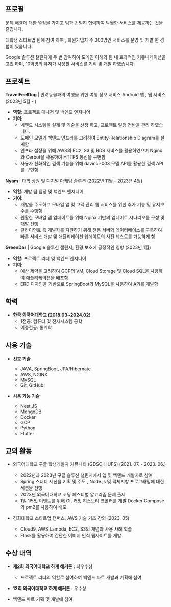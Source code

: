 ## 프로필

문제 해결에 대한 열정을 가지고 팀과 긴밀히 협력하여 탁월한 서비스를 제공하는 것을 즐깁니다.

대학생 스타트업 팀에 참여 하여 , 회원가입자 수 300명인 서비스를 운영 및 개발 한 경험이 있습니다. 

Google 솔루션 챌린지에 두 번 참여하여 도메인 이해와 팀 내 효과적인 커뮤니케이션을 고민 하며, 10억명의 유저가 사용할 서비스를 기획 및 개발 하였습니다.

## 프로젝트

**TravelFeelDog** | 반려동물과의 여행을 위한 여행 정보 서비스 Android 앱 , 웹 서비스 (2023년 5월 - )

- **역할**: 프로젝트 매니저 및 백엔드 엔지니어
- **기여**:
  - 벡엔드 시스템을 설계 및 기술을 선정 하고, 프로젝트 일정 전반을 관리 하였습니다.
  - 도메인 모델과 백엔드 인프라를 고려하여 Entity-Relationship Diagram를 설계함
  - 인프라 설정을 위해 AWS의 EC2, S3 및 RDS 서비스를 활용하였으며 Nginx와 Cerbot을 사용하여 HTTPS 통신을 구현함
  - 사용자 친화적인 검색 기능을 위해 davinci-003 모델 API를 활용한 검색 API를 구현함

**Nyam** | 대학 상권 및 디지털 마케팅 솔루션 (2022년 11월 - 2023년 4월)

- **역할**: 개발 팀 팀장 및 백엔드 엔지니어
- **기여**:
  - 개발을 주도하고 모바일 앱 및 고객 관리 웹 서비스를 위한 추가 기능 및 유지보수를 수행함
  - 원활한 모바일 앱 업데이트를 위해 Nginx 기반의 업데이트 시나리오를 구성 및 개발 진행
  - 클라이언트 측 개발자를 지원하기 위해 전용 서버와 데이터베이스를 구축하여 빠른 서비스 개발 및 애플리케이션 업데이트의 사전 테스트를 가능하게 함

**GreenDar** | Google 솔루션 챌린지, 환경 보호에 긍정적인 영향 (2023년 1월)

- **역할**: 프로젝트 리더 및 백엔드 엔지니어
- **기여**:
  - 예산 제약을 고려하여 GCP의 VM, Cloud Storage 및 Cloud SQL을 사용하여 애플리케이션을 배포함
  - ERD 디자인을 기반으로 SpringBoot와 MySQL을 사용하여 API를 개발함
 

## 학력
- **한국 외국어대학교 (2018.03~2024.02)**
  - 1전공: 컴퓨터 및 전자시스템 공학
  - 이중전공: 통계학

## 사용 기술

- **선호 기술**
  - JAVA, SpringBoot, JPA/Hibernate
  - AWS, NGINX
  - MySQL
  - Git, GitHub

- **시용 가능 기술**
  - Nest.JS
  - MongoDB
  - Docker
  - GCP
  - Python
  - Flutter

## 교외 활동

- 외국어대학교 구글 학생개발자 커뮤니티 (GDSC-HUFS) (2021. 07. - 2023. 06.)
  - 2022년과 2023년 구글 솔루션 챌린지에서 앱 및 백엔드 개발자로 참여
  - Spring 스터디 세션을 기획 및 주도 , Node.js 및 객체지향 프로그래밍에 대한 세션을 진행
  - 2023년 외국어대학교 코딩 페스티벌 알고리즘 문제 출제
  - 1일 1커밋 이벤트를 위해  Git 커밋 히스토리 크롤러를 개발 Docker Compose와 pm2를 사용하여 배포

- 경희대학교 스타트업 캠퍼스, AWS 기술 기초 강의 (2023. 05)
  - Cloud9, AWS Lambda, EC2, S3의 개념과 사용 사례 학습
  - Flask를 활용하여 간단한 이미지 인식 웹사이트를 개발

## 수상 내역
- **제2회 외국어대학교 하계 해커톤** : 최우수상
  - 프로젝트 리더의 역할로 참여하여 백엔드 파트 개발과 기획에 참여

- **12회 외국어대학교 하계 해커톤** : 우수상
 - 백엔드 파트 기획 및 개발에 참여
